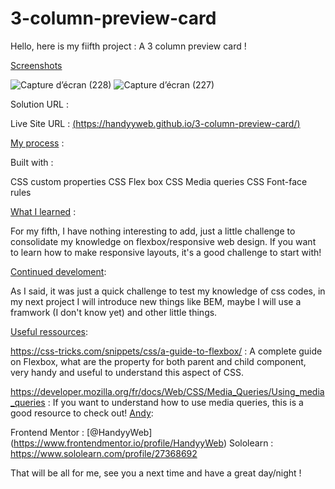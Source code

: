 # 3-column-preview-card
Hello, here is my fiifth project : A 3 column preview card !

<ins>Screenshots<ins>
  
![Capture d’écran (228)](https://user-images.githubusercontent.com/121683423/215761824-74053438-cc99-45f3-a6ba-b04f31018a33.png)
![Capture d’écran (227)](https://user-images.githubusercontent.com/121683423/215761873-0ff80636-d2b9-476c-af87-488d6be6ded3.png)


Solution URL :

Live Site URL : [(https://handyyweb.github.io/3-column-preview-card/)](https://handyyweb.github.io/3-column-preview-card/)

<ins>My process</ins> :

Built with :

CSS custom properties
CSS Flex box
CSS Media queries
CSS Font-face rules

<ins>What I learned</ins> : 
 
For my fifth, I have nothing interesting to add, just a little challenge to consolidate my knowledge on flexbox/responsive web design.
If you want to learn how to make responsive layouts, it's a good challenge to start with!

  
<ins>Continued develoment</ins>:

As I said, it was just a quick challenge to test my knowledge of css codes, in my next project I will introduce new things like BEM, maybe I will use a framwork (I don't know yet) and other little things.

<ins>Useful ressources</ins>:

https://css-tricks.com/snippets/css/a-guide-to-flexbox/ : A complete guide on Flexbox, what are the property for both parent and child component, very handy and useful to understand this aspect of CSS.

https://developer.mozilla.org/fr/docs/Web/CSS/Media_Queries/Using_media_queries : If you want to understand how to use media queries, this is a good resource to check out!
<ins>Andy</ins>:
  
Frontend Mentor : [@HandyyWeb] (https://www.frontendmentor.io/profile/HandyyWeb)
Sololearn : https://www.sololearn.com/profile/27368692

That will be all for me, see you a next time and have a great day/night ! 
